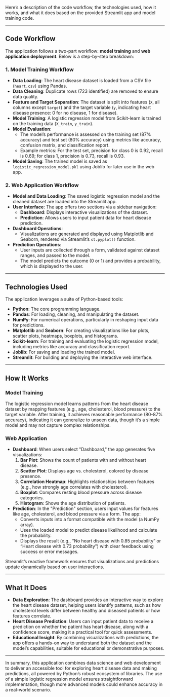 Here’s a description of the code workflow, the technologies used, how it works, and what it does based on the provided Streamlit app and model training code.

---

## Code Workflow
The application follows a two-part workflow: **model training** and **web application deployment**. Below is a step-by-step breakdown:

### 1. Model Training Workflow
- **Data Loading**: The heart disease dataset is loaded from a CSV file (`heart.csv`) using Pandas.
- **Data Cleaning**: Duplicate rows (723 identified) are removed to ensure data quality.
- **Feature and Target Separation**: The dataset is split into features (`X`, all columns except `target`) and the target variable (`y`, indicating heart disease presence: 0 for no disease, 1 for disease).
- **Model Training**: A logistic regression model from Scikit-learn is trained on the training data (`X_train`, `y_train`).
- **Model Evaluation**: 
  - The model’s performance is assessed on the training set (87% accuracy) and test set (80% accuracy) using metrics like accuracy, confusion matrix, and classification report.
  - Example metrics: For the test set, precision for class 0 is 0.92, recall is 0.69; for class 1, precision is 0.73, recall is 0.93.
- **Model Saving**: The trained model is saved as `logistic_regression_model.pkl` using Joblib for later use in the web app.

### 2. Web Application Workflow
- **Model and Data Loading**: The saved logistic regression model and the cleaned dataset are loaded into the Streamlit app.
- **User Interface**: The app offers two sections via a sidebar navigation:
  - **Dashboard**: Displays interactive visualizations of the dataset.
  - **Prediction**: Allows users to input patient data for heart disease prediction.
- **Dashboard Operations**:
  - Visualizations are generated and displayed using Matplotlib and Seaborn, rendered via Streamlit’s `st.pyplot()` function.
- **Prediction Operations**:
  - User inputs are collected through a form, validated against dataset ranges, and passed to the model.
  - The model predicts the outcome (0 or 1) and provides a probability, which is displayed to the user.

---

## Technologies Used
The application leverages a suite of Python-based tools:
- **Python**: The core programming language.
- **Pandas**: For loading, cleaning, and manipulating the dataset.
- **NumPy**: For numerical operations, particularly in reshaping input data for predictions.
- **Matplotlib** and **Seaborn**: For creating visualizations like bar plots, scatter plots, heatmaps, boxplots, and histograms.
- **Scikit-learn**: For training and evaluating the logistic regression model, including metrics like accuracy and classification report.
- **Joblib**: For saving and loading the trained model.
- **Streamlit**: For building and deploying the interactive web interface.

---

## How It Works
### Model Training
The logistic regression model learns patterns from the heart disease dataset by mapping features (e.g., age, cholesterol, blood pressure) to the target variable. After training, it achieves reasonable performance (80-87% accuracy), indicating it can generalize to unseen data, though it’s a simple model and may not capture complex relationships.

### Web Application
- **Dashboard**: When users select "Dashboard," the app generates five visualizations:
  1. **Bar Plot**: Shows the count of patients with and without heart disease.
  2. **Scatter Plot**: Displays age vs. cholesterol, colored by disease presence.
  3. **Correlation Heatmap**: Highlights relationships between features (e.g., how strongly age correlates with cholesterol).
  4. **Boxplot**: Compares resting blood pressure across disease categories.
  5. **Histogram**: Shows the age distribution of patients.
- **Prediction**: In the "Prediction" section, users input values for features like age, cholesterol, and blood pressure via a form. The app:
  - Converts inputs into a format compatible with the model (a NumPy array).
  - Uses the loaded model to predict disease likelihood and calculate the probability.
  - Displays the result (e.g., “No heart disease with 0.85 probability” or “Heart disease with 0.73 probability”) with clear feedback using success or error messages.

Streamlit’s reactive framework ensures that visualizations and predictions update dynamically based on user interactions.

---

## What It Does
- **Data Exploration**: The dashboard provides an interactive way to explore the heart disease dataset, helping users identify patterns, such as how cholesterol levels differ between healthy and diseased patients or how features correlate.
- **Heart Disease Prediction**: Users can input patient data to receive a prediction on whether the patient has heart disease, along with a confidence score, making it a practical tool for quick assessments.
- **Educational Insight**: By combining visualizations with predictions, the app offers a hands-on way to understand both the dataset and the model’s capabilities, suitable for educational or demonstrative purposes.

---

In summary, this application combines data science and web development to deliver an accessible tool for exploring heart disease data and making predictions, all powered by Python’s robust ecosystem of libraries. The use of a simple logistic regression model ensures straightforward implementation, though more advanced models could enhance accuracy in a real-world scenario.
